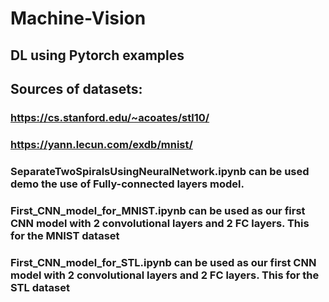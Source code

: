 # Machine-Vision
## DL using Pytorch examples
## Sources of datasets: 
### https://cs.stanford.edu/~acoates/stl10/
### https://yann.lecun.com/exdb/mnist/

### SeparateTwoSpiralsUsingNeuralNetwork.ipynb can be used demo the use of Fully-connected layers model.

### First_CNN_model_for_MNIST.ipynb can be used as our first CNN model with 2 convolutional layers and 2 FC layers. This for the MNIST dataset

### First_CNN_model_for_STL.ipynb can be used as our first CNN model with 2 convolutional layers and 2 FC layers. This for the STL dataset
